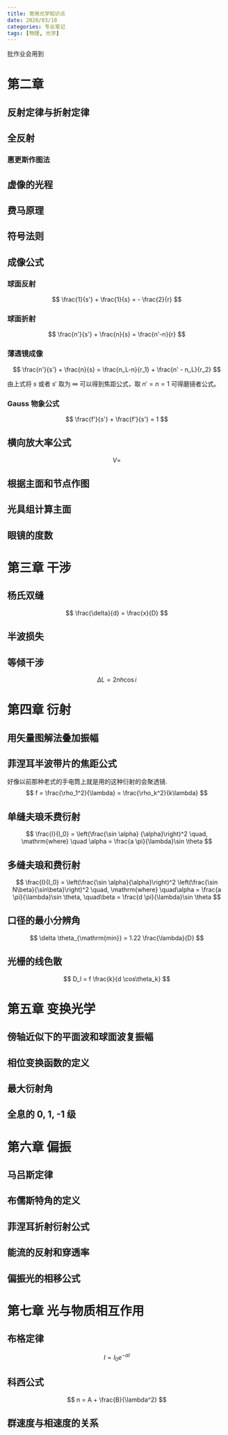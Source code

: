 ```yaml
---
title: 常用光学知识点
date: 2020/03/18
categories: 专业笔记
tags: [物理, 光学]
---
```


<!-- toc -->

<!-- more -->
批作业会用到
# 第二章

## 反射定律与折射定律

## 全反射

### 惠更斯作图法

## 虚像的光程

## 费马原理

## 符号法则

## 成像公式

### 球面反射

$$
\frac{1}{s'} + \frac{1}{s} = - \frac{2}{r}
$$

### 球面折射

$$
\frac{n'}{s'} + \frac{n}{s} = \frac{n'-n}{r}
$$

### 薄透镜成像

$$
\frac{n'}{s'} + \frac{n}{s} = \frac{n_L-n}{r_1} + \frac{n' - n_L}{r_2}
$$

由上式将 $s$ 或者 $s'$ 取为 $\infty$ 可以得到焦距公式，取 $n'=n=1$ 可得磨镜者公式。

### Gauss 物象公式

$$
\frac{f'}{s'} + \frac{f'}{s'} = 1
$$

## 横向放大率公式

$$
V = 
$$

## 根据主面和节点作图

## 光具组计算主面



## 眼镜的度数

# 第三章 干涉

## 杨氏双缝

$$
\frac{\delta}{d} = \frac{x}{D}
$$

## 半波损失

## 等倾干涉

$$
\Delta L = 2 n h \cos i
$$

# 第四章 衍射

## 用矢量图解法叠加振幅

## 菲涅耳半波带片的焦距公式

好像以前那种老式的手电筒上就是用的这种衍射的会聚透镜.
$$
f = \frac{\rho_1^2}{\lambda} = \frac{\rho_k^2}{k\lambda}
$$

## 单缝夫琅禾费衍射

$$
\frac{I}{I_0} = \left(\frac{\sin \alpha}
{\alpha}\right)^2 \quad, \mathrm{where} \quad
\alpha = \frac{a \pi}{\lambda}\sin \theta
$$

## 多缝夫琅和费衍射


$$
\frac{I}{I_0} = \left(\frac{\sin \alpha}{\alpha}\right)^2 
\left(\frac{\sin N\beta}{\sin\beta}\right)^2
\quad, \mathrm{where} 
\quad\alpha = \frac{a \pi}{\lambda}\sin \theta,
\quad\beta = \frac{d \pi}{\lambda}\sin \theta
$$

## 口径的最小分辨角

$$
\delta \theta_{\mathrm{min}} = 1.22 \frac{\lambda}{D}
$$

## 光栅的线色散

$$
D_l = f \frac{k}{d \cos\theta_k}
$$

# 第五章 变换光学

## 傍轴近似下的平面波和球面波复振幅

## 相位变换函数的定义

## 最大衍射角

## 全息的 0, 1, -1 级



# 第六章 偏振

## 马吕斯定律

## 布儒斯特角的定义

## 菲涅耳折射衍射公式

## 能流的反射和穿透率

## 偏振光的相移公式

# 第七章 光与物质相互作用

## 布格定律

$$
I = I_0 e^{-\alpha l}
$$

## 科西公式

$$
n = A + \frac{B}{\lambda^2}
$$

## 群速度与相速度的关系

